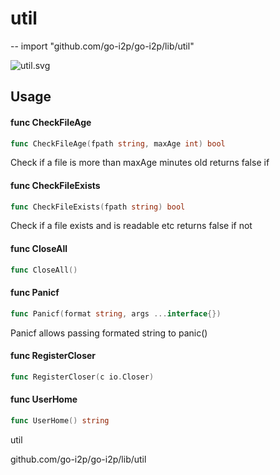 # util
--
    import "github.com/go-i2p/go-i2p/lib/util"

![util.svg](util.svg)



## Usage

#### func  CheckFileAge

```go
func CheckFileAge(fpath string, maxAge int) bool
```
Check if a file is more than maxAge minutes old returns false if

#### func  CheckFileExists

```go
func CheckFileExists(fpath string) bool
```
Check if a file exists and is readable etc returns false if not

#### func  CloseAll

```go
func CloseAll()
```

#### func  Panicf

```go
func Panicf(format string, args ...interface{})
```
Panicf allows passing formated string to panic()

#### func  RegisterCloser

```go
func RegisterCloser(c io.Closer)
```

#### func  UserHome

```go
func UserHome() string
```



util 

github.com/go-i2p/go-i2p/lib/util
